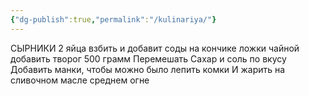```yaml
---
{"dg-publish":true,"permalink":"/kulinariya/"}
---
```


СЫРНИКИ
2 яйца взбить и добавит соды на кончике ложки чайной добавить творог 500 грамм Перемешать Сахар и соль по вкусу Добавить манки, чтобы можно было лепить комки И жарить на сливочном масле среднем огне